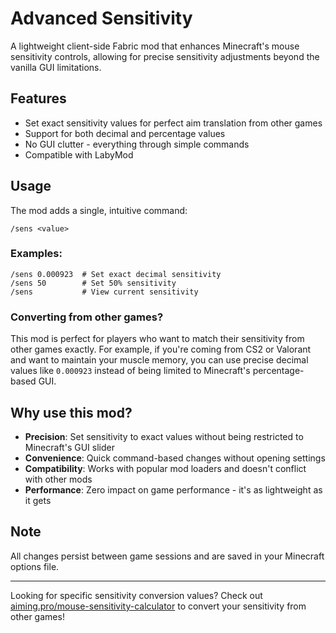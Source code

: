 # Advanced Sensitivity
A lightweight client-side Fabric mod that enhances Minecraft's mouse sensitivity controls, allowing for precise sensitivity adjustments beyond the vanilla GUI limitations.

## Features
- Set exact sensitivity values for perfect aim translation from other games
- Support for both decimal and percentage values
- No GUI clutter - everything through simple commands
- Compatible with LabyMod

## Usage
The mod adds a single, intuitive command:

```
/sens <value>
```

### Examples:
```
/sens 0.000923  # Set exact decimal sensitivity
/sens 50        # Set 50% sensitivity
/sens           # View current sensitivity
```

### Converting from other games?
This mod is perfect for players who want to match their sensitivity from other games exactly. For example, if you're coming from CS2 or Valorant and want to maintain your muscle memory, you can use precise decimal values like `0.000923` instead of being limited to Minecraft's percentage-based GUI.

## Why use this mod?
- **Precision**: Set sensitivity to exact values without being restricted to Minecraft's GUI slider
- **Convenience**: Quick command-based changes without opening settings
- **Compatibility**: Works with popular mod loaders and doesn't conflict with other mods
- **Performance**: Zero impact on game performance - it's as lightweight as it gets

## Note
All changes persist between game sessions and are saved in your Minecraft options file.

---
Looking for specific sensitivity conversion values? Check out [aiming.pro/mouse-sensitivity-calculator](https://aiming.pro/mouse-sensitivity-calculator/minecraft) to convert your sensitivity from other games!
